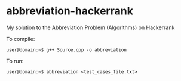 # abbreviation-hackerrank
My solution to the Abbreviation Problem (Algorithms) on Hackerrank

To compile:

```
user@domain:~$ g++ Source.cpp -o abbreviation
```

To run:

```
user@domain:~$ abbreviation <test_cases_file.txt>
```
